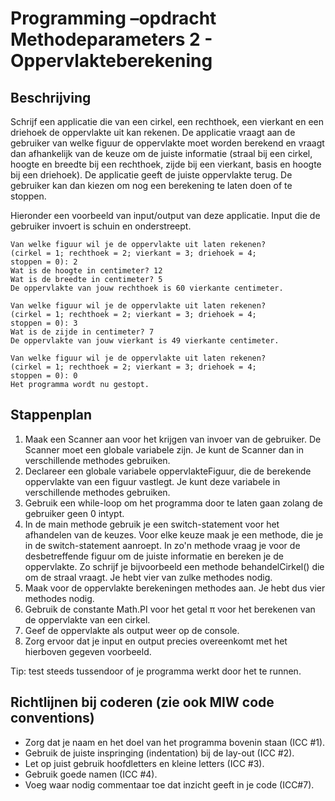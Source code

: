 # Programming –opdracht Methodeparameters 2 - Oppervlakteberekening

## Beschrijving
Schrijf een applicatie die van een cirkel, een rechthoek, een vierkant en een driehoek de oppervlakte uit kan rekenen. De applicatie vraagt aan de gebruiker van welke figuur de oppervlakte moet worden berekend en vraagt dan afhankelijk van de keuze om de juiste informatie (straal bij een cirkel, hoogte en breedte bij een rechthoek, zijde bij een vierkant, basis en hoogte bij een driehoek). De applicatie geeft de juiste oppervlakte terug. De gebruiker kan dan kiezen om nog een berekening te laten doen of te stoppen.

Hieronder een voorbeeld van input/output van deze applicatie. Input die de gebruiker invoert is schuin en onderstreept.

```
Van welke figuur wil je de oppervlakte uit laten rekenen?
(cirkel = 1; rechthoek = 2; vierkant = 3; driehoek = 4;
stoppen = 0): 2
Wat is de hoogte in centimeter? 12
Wat is de breedte in centimeter? 5
De oppervlakte van jouw rechthoek is 60 vierkante centimeter.

Van welke figuur wil je de oppervlakte uit laten rekenen?
(cirkel = 1; rechthoek = 2; vierkant = 3; driehoek = 4;
stoppen = 0): 3
Wat is de zijde in centimeter? 7
De oppervlakte van jouw vierkant is 49 vierkante centimeter.

Van welke figuur wil je de oppervlakte uit laten rekenen?
(cirkel = 1; rechthoek = 2; vierkant = 3; driehoek = 4;
stoppen = 0): 0
Het programma wordt nu gestopt.
```

## Stappenplan
1. Maak een Scanner aan voor het krijgen van invoer van de gebruiker. De Scanner moet een globale variabele zijn. Je kunt de Scanner dan in verschillende methodes gebruiken.
2. Declareer een globale variabele oppervlakteFiguur, die de berekende oppervlakte van een figuur vastlegt. Je kunt deze variabele in verschillende methodes gebruiken.
3. Gebruik een while-loop om het programma door te laten gaan zolang de gebruiker geen 0 intypt.
4. In de main methode gebruik je een switch-statement voor het afhandelen van de keuzes. Voor elke keuze maak je een methode, die je in de switch-statement aanroept. In zo'n methode vraag je voor de desbetreffende figuur om de juiste informatie en bereken je de oppervlakte. Zo schrijf je bijvoorbeeld een methode behandelCirkel() die om de straal vraagt. Je hebt vier van zulke methodes nodig.
5. Maak voor de oppervlakte berekeningen methodes aan. Je hebt dus vier methodes nodig.
6. Gebruik de constante Math.PI voor het getal π voor het berekenen van de oppervlakte van een cirkel.
7. Geef de oppervlakte als output weer op de console.
8. Zorg ervoor dat je input en output precies overeenkomt met het hierboven gegeven voorbeeld.

Tip: test steeds tussendoor of je programma werkt door het te runnen.

## Richtlijnen bij coderen (zie ook MIW code conventions)
- Zorg dat je naam en het doel van het programma bovenin staan (ICC #1).
- Gebruik de juiste inspringing (indentation) bij de lay-out (ICC #2).
- Let op juist gebruik hoofdletters en kleine letters (ICC #3).
- Gebruik goede namen (ICC #4).
- Voeg waar nodig commentaar toe dat inzicht geeft in je code (ICC#7).